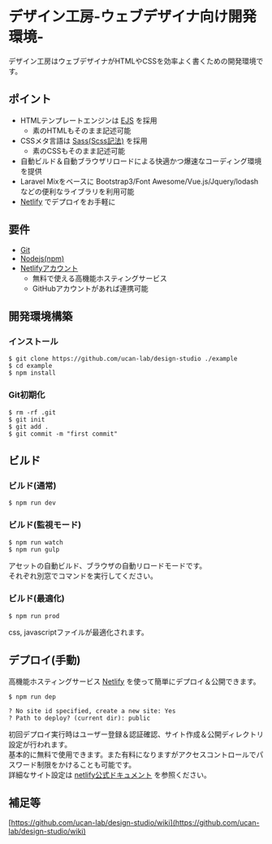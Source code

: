 # デザイン工房-ウェブデザイナ向け開発環境-

デザイン工房はウェブデザイナがHTMLやCSSを効率よく書くための開発環境です。

## ポイント

- HTMLテンプレートエンジンは [EJS](http://ejs.co) を採用
  - 素のHTMLもそのまま記述可能
- CSSメタ言語は [Sass(Scss記法)](http://sass-lang.com) を採用
  - 素のCSSもそのまま記述可能
- 自動ビルド＆自動ブラウザリロードによる快適かつ爆速なコーディング環境を提供
- Laravel Mixをベースに Bootstrap3/Font Awesome/Vue.js/Jquery/lodash などの便利なライブラリを利用可能
- [Netlify](https://www.netlify.com) でデプロイをお手軽に

## 要件

- [Git](https://git-scm.com)
- [Nodejs(npm)](https://nodejs.org/ja)
- [Netlifyアカウント](https://www.netlify.com)
  - 無料で使える高機能ホスティングサービス
  - GitHubアカウントがあれば連携可能

## 開発環境構築

### インストール

```
$ git clone https://github.com/ucan-lab/design-studio ./example
$ cd example
$ npm install
```

### Git初期化

```
$ rm -rf .git
$ git init
$ git add .
$ git commit -m "first commit"
```

## ビルド

### ビルド(通常)

```
$ npm run dev
```

### ビルド(監視モード)

```
$ npm run watch
$ npm run gulp
```

アセットの自動ビルド、ブラウザの自動リロードモードです。<br>
それぞれ別窓でコマンドを実行してください。

### ビルド(最適化)

```
$ npm run prod
```

css, javascriptファイルが最適化されます。

## デプロイ(手動)

高機能ホスティングサービス [Netlify](https://www.netlify.com) を使って簡単にデプロイ＆公開できます。

```
$ npm run dep

? No site id specified, create a new site: Yes
? Path to deploy? (current dir): public
```

初回デプロイ実行時はユーザー登録＆認証確認、サイト作成＆公開ディレクトリ設定が行われます。<br>
基本的に無料で使用できます。また有料になりますがアクセスコントロールでパスワード制限をかけることも可能です。<br>
詳細なサイト設定は [netlify公式ドキュメント](https://www.netlify.com/docs) を参照ください。

## 補足等

[https://github.com/ucan-lab/design-studio/wiki](https://github.com/ucan-lab/design-studio/wiki)
